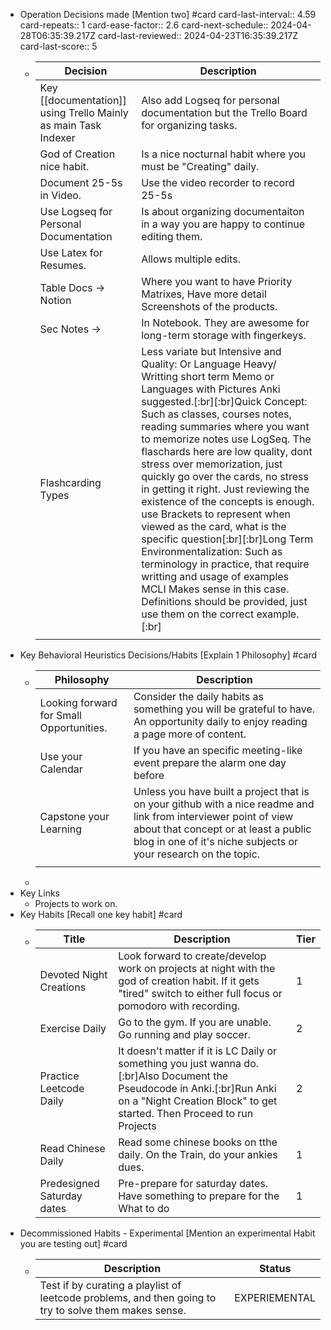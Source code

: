- Operation Decisions made [Mention two] #card
  card-last-interval:: 4.59
  card-repeats:: 1
  card-ease-factor:: 2.6
  card-next-schedule:: 2024-04-28T06:35:39.217Z
  card-last-reviewed:: 2024-04-23T16:35:39.217Z
  card-last-score:: 5
	- |Decision|Description|
	  |--|--|
	  |Key [[documentation]] using Trello Mainly as main Task Indexer|Also add Logseq for personal documentation but the Trello Board for organizing tasks.|
	  | God of Creation nice habit.|Is a nice nocturnal habit where you must be "Creating" daily.|
	  |Document 25-5s in Video.|Use the video recorder to record 25-5s|
	  |Use Logseq for Personal Documentation|Is about organizing documentaiton in a way you are happy to continue editing them.|
	  |Use Latex for Resumes.|Allows multiple edits.|
	  |Table Docs -> Notion| Where you want to have Priority Matrixes, Have more detail Screenshots of the products.|
	  |Sec Notes -> |In Notebook. They are awesome for long-term storage with fingerkeys.|
	  |Flashcarding Types|Less variate but Intensive and Quality: Or Language Heavy/ Writting short term Memo or Languages with Pictures Anki suggested.[:br][:br]Quick Concept: Such as classes, courses notes, reading summaries where you want to memorize notes use LogSeq. The flaschards here are low quality, dont stress over memorization, just quickly go over the cards, no stress in getting it right. Just reviewing the existence of the concepts is enough. use Brackets to represent when viewed as the card, what is the specific question[:br][:br]Long Term Environmentalization: Such as terminology in practice, that require writting and usage of examples MCLI Makes sense in this case. Definitions should be provided, just use them on the correct example.[:br]|
	  |||
- Key Behavioral Heuristics Decisions/Habits [Explain 1 Philosophy] #card
	- |Philosophy|Description|
	  |--|--|
	  |Looking forward for Small Opportunities.|Consider the daily habits as something you will be grateful to have. An opportunity daily to enjoy reading a page more of content.|
	  |Use your Calendar|If you have an specific meeting-like event prepare the alarm one day before|
	  |Capstone your Learning|Unless you have built a project that is on your github with a nice readme and link from interviewer point of view about that concept or at least a public blog in one of it's niche subjects or your research on the topic.|
	  |||
	-
- Key Links
	- Projects to work on.
- Key Habits [Recall one key habit] #card
	- |Title|Description|Tier|
	  |--|--|--|
	  |Devoted Night Creations|Look forward to create/develop work on projects at night with the god of creation habit. If it gets "tired" switch to either full focus or pomodoro with recording.|1|
	  |Exercise Daily|Go to the gym. If you are unable. Go running and play soccer. |2|
	  |Practice Leetcode Daily|It doesn't matter if it is LC Daily or something you just wanna do. [:br]Also Document the Pseudocode in Anki.[:br]Run Anki on a "Night Creation Block" to get started. Then Proceed to run Projects|2|
	  |Read Chinese Daily|Read some chinese books on tthe daily. On the Train, do your ankies dues.|1|
	  |Predesigned Saturday dates|Pre-prepare for saturday dates. Have something to prepare for the What to do|1|
- Decommissioned Habits - Experimental [Mention an experimental Habit you are testing out] #card
	- |Description|Status|
	  |--|--|
	  |Test if by curating a playlist of leetcode problems, and then going to try to solve them makes sense.|EXPERIEMENTAL|